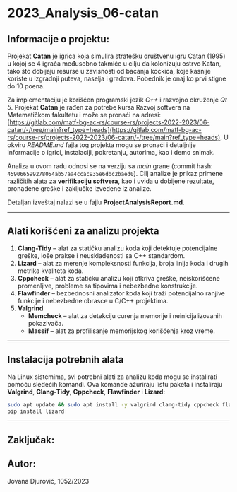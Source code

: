 # 2023_Analysis_06-catan

## Informacije o projektu:

Projekat **Catan** je igrica koja simulira stratešku društvenu igru Catan (1995) u kojoj se 4 igrača međusobno takmiče u cilju da kolonizuju ostrvo Katan, tako što dobijaju resurse u zavisnosti od bacanja kockica, koje kasnije koriste u izgradnji puteva, naselja i gradova. Pobednik je onaj ko prvi stigne do 10 poena.

Za implementaciju je korišćen programski jezik *C++* i razvojno okruženje *Qt 5*. Projekat **Catan** je rađen za potrebe kursa Razvoj softvera na Matematičkom fakultetu i može se pronaći na adresi:
[https://gitlab.com/matf-bg-ac-rs/course-rs/projects-2022-2023/06-catan/-/tree/main?ref_type=heads](https://gitlab.com/matf-bg-ac-rs/course-rs/projects-2022-2023/06-catan/-/tree/main?ref_type=heads). U okviru *README.md* fajla tog projekta mogu se pronaći i detaljnije informacije o igrici, instalaciji, pokretanju, autorima, kao i demo snimak.

Analiza u ovom radu odnosi se na verziju sa *main* grane (commit hash: `459066599278054ab57aa4ccac935e6dbc2baed0`).
Cilj analize je prikaz primene različitih alata za **verifikaciju softvera**, kao i uvida u dobijene rezultate, pronađene greške i zaključke izvedene iz analize.

Detaljan izveštaj nalazi se u fajlu **ProjectAnalysisReport.md**.

---
## Alati korišćeni za analizu projekta

1. **Clang-Tidy** – alat za statičku analizu koda koji detektuje potencijalne greške, loše prakse i neusklađenosti sa C++ standardom.
2. **Lizard** – alat za merenje kompleksnosti funkcija, broja linija koda i drugih metrika kvaliteta koda.
3. **Cppcheck** – alat za statičku analizu koji otkriva greške, neiskorišćene promenljive, probleme sa tipovima i nebezbedne konstrukcije.
4. **Flawfinder** – bezbednosni analizator koda koji traži potencijalno ranjive funkcije i nebezbedne obrasce u C/C++ projektima. 
5. **Valgrind**
   - **Memcheck** – alat za detekciju curenja memorije i neinicijalizovanih pokazivača.
   - **Massif** – alat za profilisanje memorijskog korišćenja kroz vreme.


---
## Instalacija potrebnih alata


Na Linux sistemima, svi potrebni alati za analizu koda mogu se instalirati pomoću sledećih komandi.
Ova komande ažuriraju listu paketa i instaliraju **Valgrind**, **Clang-Tidy**, **Cppcheck**,  **Flawfinder** i **Lizard**:

```bash
sudo apt update && sudo apt install -y valgrind clang-tidy cppcheck flawfinder
pip install lizard
```

---
## Zaključak:


## Autor:
Jovana Djurović, 1052/2023